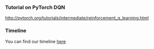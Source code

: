 ### Tutorial on PyTorch DQN
http://pytorch.org/tutorials/intermediate/reinforcement_q_learning.html

### Timeline
You can find our timeline [here](https://docs.google.com/document/d/1DjQS-SF1rxjTboIWFh87oebFQFZwsQuR55UqrjJ819M/edit?usp=sharing)
